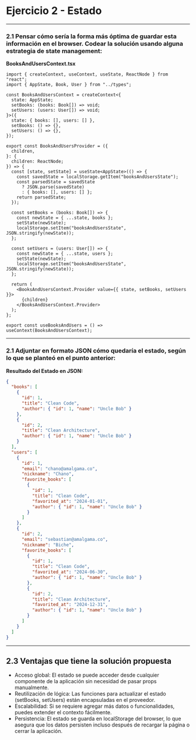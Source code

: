 # Ejercicio 2 - Estado

---

### 2.1 Pensar cómo sería la forma más óptima de guardar esta información en el browser. Codear la solución usando alguna estrategia de state management:

**BooksAndUsersContext.tsx**

```tsx
import { createContext, useContext, useState, ReactNode } from "react";
import { AppState, Book, User } from "../types";

const BooksAndUsersContext = createContext<{
  state: AppState;
  setBooks: (books: Book[]) => void;
  setUsers: (users: User[]) => void;
}>({
  state: { books: [], users: [] },
  setBooks: () => {},
  setUsers: () => {},
});

export const BooksAndUsersProvider = ({
  children,
}: {
  children: ReactNode;
}) => {
  const [state, setState] = useState<AppState>(() => {
    const savedState = localStorage.getItem("booksAndUsersState");
    const parsedState = savedState
      ? JSON.parse(savedState)
      : { books: [], users: [] };
    return parsedState;
  });

  const setBooks = (books: Book[]) => {
    const newState = { ...state, books };
    setState(newState);
    localStorage.setItem("booksAndUsersState", JSON.stringify(newState));
  };

  const setUsers = (users: User[]) => {
    const newState = { ...state, users };
    setState(newState);
    localStorage.setItem("booksAndUsersState", JSON.stringify(newState));
  };

  return (
    <BooksAndUsersContext.Provider value={{ state, setBooks, setUsers }}>
      {children}
    </BooksAndUsersContext.Provider>
  );
};

export const useBooksAndUsers = () => useContext(BooksAndUsersContext);
```

---

### 2.1 Adjuntar en formato JSON cómo quedaría el estado, según lo que se planteó en el punto anterior:

**Resultado del Estado en JSON:**

```json
{
  "books": [
    {
      "id": 1,
      "title": "Clean Code",
      "author": { "id": 1, "name": "Uncle Bob" }
    },
    {
      "id": 2,
      "title": "Clean Architecture",
      "author": { "id": 1, "name": "Uncle Bob" }
    }
  ],
  "users": [
    {
      "id": 1,
      "email": "chano@amalgama.co",
      "nickname": "Chano",
      "favorite_books": [
        {
          "id": 1,
          "title": "Clean Code",
          "favorited_at": "2024-01-01",
          "author": { "id": 1, "name": "Uncle Bob" }
        }
      ]
    },
    {
      "id": 2,
      "email": "sebastian@amalgama.co",
      "nickname": "Biche",
      "favorite_books": [
        {
          "id": 1,
          "title": "Clean Code",
          "favorited_at": "2024-06-30",
          "author": { "id": 1, "name": "Uncle Bob" }
        },
        {
          "id": 2,
          "title": "Clean Architecture",
          "favorited_at": "2024-12-31",
          "author": { "id": 1, "name": "Uncle Bob" }
        }
      ]
    }
  ]
}
```

---

## 2.3 Ventajas que tiene la solución propuesta

- Acceso global: El estado se puede acceder desde cualquier componente de la aplicación sin necesidad de pasar props manualmente.
- Reutilización de lógica: Las funciones para actualizar el estado (setBooks, setUsers) están encapsuladas en el proveedor.
- Escalabilidad: Si se requiere agregar más datos o funcionalidades, puedes extender el contexto fácilmente.
- Persistencia: El estado se guarda en localStorage del browser, lo que asegura que los datos persisten incluso después de recargar la página o cerrar la aplicación.
